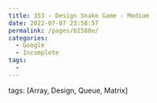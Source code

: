 ```yaml
---
title: 353 - Design Snake Game - Medium
date: 2022-07-07 23:58:57
permalink: /pages/b2580e/
categories:
  - Google
  - Incomplete
tags:
  - 
---
```

tags: [Array, Design, Queue, Matrix]